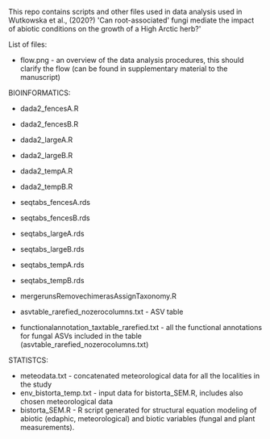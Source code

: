 This repo contains scripts and other files used in data analysis used in Wutkowska et al., (2020?) 'Can root-associated' fungi mediate the impact of abiotic conditions on the growth of a High Arctic herb?'

List of files:

* flow.png - an overview of the data analysis procedures, this should clarify the flow (can be found in supplementary material to the manuscript)

BIOINFORMATICS:
* dada2_fencesA.R
* dada2_fencesB.R
* dada2_largeA.R
* dada2_largeB.R
* dada2_tempA.R
* dada2_tempB.R

* seqtabs_fencesA.rds
* seqtabs_fencesB.rds
* seqtabs_largeA.rds
* seqtabs_largeB.rds
* seqtabs_tempA.rds
* seqtabs_tempB.rds

* mergerunsRemovechimerasAssignTaxonomy.R

* asvtable_rarefied_nozerocolumns.txt - ASV table
* functionalannotation_taxtable_rarefied.txt - all the functional annotations for fungal ASVs included in the table (asvtable_rarefied_nozerocolumns.txt)

STATISTCS:
* meteodata.txt - concatenated meteorological data for all the localities in the study
* env_bistorta_temp.txt - input data for bistorta_SEM.R, includes also chosen meteorological data
* bistorta_SEM.R - R script generated for structural equation modeling of abiotic (edaphic, meteorological) and biotic variables (fungal and plant measurements).

